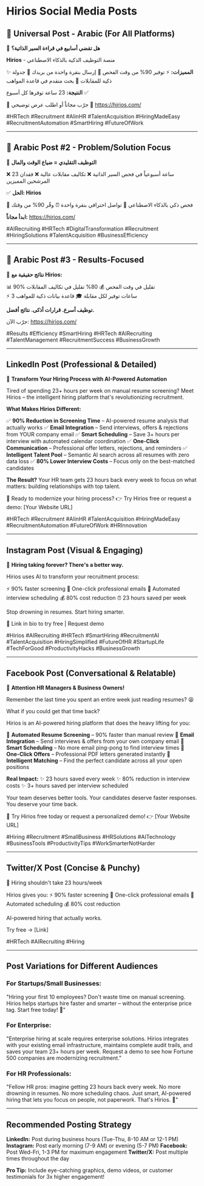 # Hirios Social Media Posts

## 🌟 Universal Post - Arabic (For All Platforms)

🚀 **هل تقضي أسابيع في قراءة السير الذاتية؟**

**Hirios** - منصة التوظيف الذكية بالذكاء الاصطناعي

✨ **المميزات:**
⚡ توفير 90% من وقت الفحص
📧 إرسال بنقرة واحدة من بريدك
📅 جدولة ذكية للمقابلات
🎯 بحث متقدم في قاعدة المواهب

**النتيجة:** 23 ساعة توفرها كل أسبوع ✅

💼 جرّب مجاناً أو اطلب عرض توضيحي
🔗 https://hirios.com/

#HRTech #Recruitment #AIinHR #TalentAcquisition #HiringMadeEasy #RecruitmentAutomation #SmartHiring #FutureOfWork

---

## 🌟 Arabic Post #2 - Problem/Solution Focus

💼 **التوظيف التقليدي = ضياع الوقت والمال**

❌ 23 ساعة أسبوعياً في فحص السير الذاتية
❌ تكاليف مقابلات عالية
❌ فقدان المرشحين المميزين

✅ **الحل: Hirios**

🤖 فحص ذكي بالذكاء الاصطناعي
📧 تواصل احترافي بنقرة واحدة
⏰ وفّر 90% من وقتك

**ابدأ مجاناً:** https://hirios.com/

#AIRecruiting #HRTech #DigitalTransformation #Recruitment #HiringSolutions #TalentAcquisition #BusinessEfficiency

---

## 🌟 Arabic Post #3 - Results-Focused

🎯 **نتائج حقيقية مع Hirios:**

📊 90% تقليل في وقت الفحص
💰 80% تقليل في تكاليف المقابلات  
⚡ 3 ساعات توفير لكل مقابلة
🎓 قاعدة بيانات ذكية للمواهب

**توظيف أسرع. قرارات أذكى. نتائج أفضل.**

جرّب الآن: https://hirios.com/

#Results #Efficiency #SmartHiring #HRTech #AIRecruiting #TalentManagement #RecruitmentSuccess #BusinessGrowth

---

## LinkedIn Post (Professional & Detailed)

🚀 **Transform Your Hiring Process with AI-Powered Automation**

Tired of spending 23+ hours per week on manual resume screening? Meet Hirios – the intelligent hiring platform that's revolutionizing recruitment.

**What Makes Hirios Different:**

✅ **90% Reduction in Screening Time** – AI-powered resume analysis that actually works
✅ **Email Integration** – Send interviews, offers & rejections from YOUR company email
✅ **Smart Scheduling** – Save 3+ hours per interview with automated calendar coordination
✅ **One-Click Communication** – Professional offer letters, rejections, and reminders
✅ **Intelligent Talent Pool** – Semantic AI search across all resumes with zero data loss
✅ **80% Lower Interview Costs** – Focus only on the best-matched candidates

**The Result?** 
Your HR team gets 23 hours back every week to focus on what matters: building relationships with top talent.

🎯 Ready to modernize your hiring process?
👉 Try Hirios free or request a demo: [Your Website URL]

#HRTech #Recruitment #AIinHR #TalentAcquisition #HiringMadeEasy #RecruitmentAutomation #FutureOfWork #HRInnovation

---

## Instagram Post (Visual & Engaging)

🎯 **Hiring taking forever? There's a better way.**

Hirios uses AI to transform your recruitment process:

⚡ 90% faster screening
📧 One-click professional emails
📅 Automated interview scheduling
💰 80% cost reduction
⏰ 23 hours saved per week

Stop drowning in resumes. Start hiring smarter.

🔗 Link in bio to try free | Request demo

#Hirios #AIRecruiting #HRTech #SmartHiring #RecruitmentAI #TalentAcquisition #HiringSimplified #FutureOfHR #StartupLife #TechForGood #ProductivityHacks #BusinessGrowth

---

## Facebook Post (Conversational & Relatable)

📢 **Attention HR Managers & Business Owners!**

Remember the last time you spent an entire week just reading resumes? 😫

What if you could get that time back?

Hirios is an AI-powered hiring platform that does the heavy lifting for you:

🤖 **Automated Resume Screening** – 90% faster than manual review
📧 **Email Integration** – Send interviews & offers from your own company email
📅 **Smart Scheduling** – No more email ping-pong to find interview times
📄 **One-Click Offers** – Professional PDF letters generated instantly
🎯 **Intelligent Matching** – Find the perfect candidate across all your open positions

**Real Impact:**
✨ 23 hours saved every week
✨ 80% reduction in interview costs
✨ 3+ hours saved per interview scheduled

Your team deserves better tools. Your candidates deserve faster responses. You deserve your time back.

💼 Try Hirios free today or request a personalized demo!
👉 [Your Website URL]

#Hiring #Recruitment #SmallBusiness #HRSolutions #AITechnology #BusinessTools #ProductivityTips #WorkSmarterNotHarder

---

## Twitter/X Post (Concise & Punchy)

🚀 Hiring shouldn't take 23 hours/week

Hirios gives you:
⚡ 90% faster screening
📧 One-click professional emails
📅 Automated scheduling
💰 80% cost reduction

AI-powered hiring that actually works.

Try free → [Link]

#HRTech #AIRecruiting #Hiring

---

## Post Variations for Different Audiences

### For Startups/Small Businesses:
"Hiring your first 10 employees? Don't waste time on manual screening. Hirios helps startups hire faster and smarter – without the enterprise price tag. Start free today! 🚀"

### For Enterprise:
"Enterprise hiring at scale requires enterprise solutions. Hirios integrates with your existing email infrastructure, maintains complete audit trails, and saves your team 23+ hours per week. Request a demo to see how Fortune 500 companies are modernizing recruitment."

### For HR Professionals:
"Fellow HR pros: imagine getting 23 hours back every week. No more drowning in resumes. No more scheduling chaos. Just smart, AI-powered hiring that lets you focus on people, not paperwork. That's Hirios. 💙"

---

## Recommended Posting Strategy

**LinkedIn:** Post during business hours (Tue-Thu, 8-10 AM or 12-1 PM)
**Instagram:** Post early morning (7-9 AM) or evening (5-7 PM)
**Facebook:** Post Wed-Fri, 1-3 PM for maximum engagement
**Twitter/X:** Post multiple times throughout the day

**Pro Tip:** Include eye-catching graphics, demo videos, or customer testimonials for 3x higher engagement!
